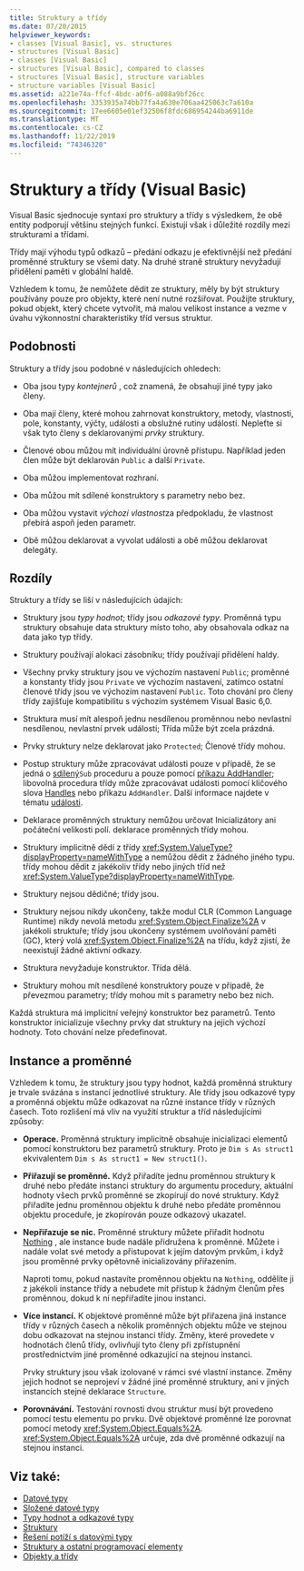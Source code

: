 ```yaml
---
title: Struktury a třídy
ms.date: 07/20/2015
helpviewer_keywords:
- classes [Visual Basic], vs. structures
- structures [Visual Basic]
- classes [Visual Basic]
- structures [Visual Basic], compared to classes
- structures [Visual Basic], structure variables
- structure variables [Visual Basic]
ms.assetid: a221e74a-ffcf-4bdc-a0f6-a088a9bf26cc
ms.openlocfilehash: 3353935a74bb77fa4a630e706aa425063c7a610a
ms.sourcegitcommit: 17ee6605e01ef32506f8fdc686954244ba6911de
ms.translationtype: MT
ms.contentlocale: cs-CZ
ms.lasthandoff: 11/22/2019
ms.locfileid: "74346320"
---
```

# <a name="structures-and-classes-visual-basic"></a>Struktury a třídy (Visual Basic)
Visual Basic sjednocuje syntaxi pro struktury a třídy s výsledkem, že obě entity podporují většinu stejných funkcí. Existují však i důležité rozdíly mezi strukturami a třídami.  
  
 Třídy mají výhodu typů odkazů – předání odkazu je efektivnější než předání proměnné struktury se všemi daty. Na druhé straně struktury nevyžadují přidělení paměti v globální haldě.  
  
 Vzhledem k tomu, že nemůžete dědit ze struktury, měly by být struktury používány pouze pro objekty, které není nutné rozšiřovat. Použijte struktury, pokud objekt, který chcete vytvořit, má malou velikost instance a vezme v úvahu výkonnostní charakteristiky tříd versus struktur.  
  
## <a name="similarities"></a>Podobnosti  
 Struktury a třídy jsou podobné v následujících ohledech:  
  
- Oba jsou typy *kontejnerů* , což znamená, že obsahují jiné typy jako členy.  
  
- Oba mají členy, které mohou zahrnovat konstruktory, metody, vlastnosti, pole, konstanty, výčty, události a obslužné rutiny událostí. Nepleťte si však tyto členy s deklarovanými *prvky* struktury.  
  
- Členové obou můžou mít individuální úrovně přístupu. Například jeden člen může být deklarován `Public` a další `Private`.  
  
- Oba můžou implementovat rozhraní.  
  
- Oba můžou mít sdílené konstruktory s parametry nebo bez.  
  
- Oba můžou vystavit *výchozí vlastnost*za předpokladu, že vlastnost přebírá aspoň jeden parametr.  
  
- Obě můžou deklarovat a vyvolat události a obě můžou deklarovat delegáty.  
  
## <a name="differences"></a>Rozdíly  
 Struktury a třídy se liší v následujících údajích:  
  
- Struktury jsou *typy hodnot*; třídy jsou *odkazové typy*. Proměnná typu struktury obsahuje data struktury místo toho, aby obsahovala odkaz na data jako typ třídy.  
  
- Struktury používají alokaci zásobníku; třídy používají přidělení haldy.  
  
- Všechny prvky struktury jsou ve výchozím nastavení `Public`; proměnné a konstanty třídy jsou `Private` ve výchozím nastavení, zatímco ostatní členové třídy jsou ve výchozím nastavení `Public`. Toto chování pro členy třídy zajišťuje kompatibilitu s výchozím systémem Visual Basic 6,0.  
  
- Struktura musí mít alespoň jednu nesdílenou proměnnou nebo nevlastní nesdílenou, nevlastní prvek události; Třída může být zcela prázdná.  
  
- Prvky struktury nelze deklarovat jako `Protected`; Členové třídy mohou.  
  
- Postup struktury může zpracovávat události pouze v případě, že se jedná o [sdílený](../../../../visual-basic/language-reference/modifiers/shared.md)`Sub` proceduru a pouze pomocí [příkazu AddHandler](../../../../visual-basic/language-reference/statements/addhandler-statement.md); libovolná procedura třídy může zpracovávat události pomocí klíčového slova [Handles](../../../../visual-basic/language-reference/statements/handles-clause.md) nebo příkazu `AddHandler`. Další informace najdete v tématu [události](../../../../visual-basic/programming-guide/language-features/events/index.md).  
  
- Deklarace proměnných struktury nemůžou určovat Inicializátory ani počáteční velikosti polí. deklarace proměnných třídy mohou.  
  
- Struktury implicitně dědí z třídy <xref:System.ValueType?displayProperty=nameWithType> a nemůžou dědit z žádného jiného typu. třídy mohou dědit z jakékoliv třídy nebo jiných tříd než <xref:System.ValueType?displayProperty=nameWithType>.  
  
- Struktury nejsou dědičné; třídy jsou.  
  
- Struktury nejsou nikdy ukončeny, takže modul CLR (Common Language Runtime) nikdy nevolá metodu <xref:System.Object.Finalize%2A> v jakékoli struktuře; třídy jsou ukončeny systémem uvolňování paměti (GC), který volá <xref:System.Object.Finalize%2A> na třídu, když zjistí, že neexistují žádné aktivní odkazy.  
  
- Struktura nevyžaduje konstruktor. Třída dělá.  
  
- Struktury mohou mít nesdílené konstruktory pouze v případě, že převezmou parametry; třídy mohou mít s parametry nebo bez nich.  
  
 Každá struktura má implicitní veřejný konstruktor bez parametrů. Tento konstruktor inicializuje všechny prvky dat struktury na jejich výchozí hodnoty. Toto chování nelze předefinovat.  
  
## <a name="instances-and-variables"></a>Instance a proměnné  
 Vzhledem k tomu, že struktury jsou typy hodnot, každá proměnná struktury je trvale svázána s instancí jednotlivé struktury. Ale třídy jsou odkazové typy a proměnná objektu může odkazovat na různé instance třídy v různých časech. Toto rozlišení má vliv na využití struktur a tříd následujícími způsoby:  
  
- **Operace.** Proměnná struktury implicitně obsahuje inicializaci elementů pomocí konstruktoru bez parametrů struktury. Proto je `Dim s As struct1` ekvivalentem `Dim s As struct1 = New struct1()`.  
  
- **Přiřazují se proměnné.** Když přiřadíte jednu proměnnou struktury k druhé nebo předáte instanci struktury do argumentu procedury, aktuální hodnoty všech prvků proměnné se zkopírují do nové struktury. Když přiřadíte jednu proměnnou objektu k druhé nebo předáte proměnnou objektu proceduře, je zkopírován pouze odkazový ukazatel.  
  
- **Nepřiřazuje se nic.** Proměnné struktury můžete přiřadit hodnotu [Nothing](../../../../visual-basic/language-reference/nothing.md) , ale instance bude nadále přidružena k proměnné. Můžete i nadále volat své metody a přistupovat k jejím datovým prvkům, i když jsou proměnné prvky opětovně inicializovány přiřazením.  
  
     Naproti tomu, pokud nastavíte proměnnou objektu na `Nothing`, oddělíte ji z jakékoli instance třídy a nebudete mít přístup k žádným členům přes proměnnou, dokud k ní nepřiřadíte jinou instanci.  
  
- **Více instancí.** K objektové proměnné může být přiřazena jiná instance třídy v různých časech a několik proměnných objektu může ve stejnou dobu odkazovat na stejnou instanci třídy. Změny, které provedete v hodnotách členů třídy, ovlivňují tyto členy při zpřístupnění prostřednictvím jiné proměnné odkazující na stejnou instanci.  
  
     Prvky struktury jsou však izolované v rámci své vlastní instance. Změny jejich hodnot se neprojeví v žádné jiné proměnné struktury, ani v jiných instancích stejné deklarace `Structure`.  
  
- **Porovnávání.** Testování rovnosti dvou struktur musí být provedeno pomocí testu elementu po prvku. Dvě objektové proměnné lze porovnat pomocí metody <xref:System.Object.Equals%2A>. <xref:System.Object.Equals%2A> určuje, zda dvě proměnné odkazují na stejnou instanci.  
  
## <a name="see-also"></a>Viz také:

- [Datové typy](../../../../visual-basic/programming-guide/language-features/data-types/index.md)
- [Složené datové typy](../../../../visual-basic/programming-guide/language-features/data-types/composite-data-types.md)
- [Typy hodnot a odkazové typy](../../../../visual-basic/programming-guide/language-features/data-types/value-types-and-reference-types.md)
- [Struktury](../../../../visual-basic/programming-guide/language-features/data-types/structures.md)
- [Řešení potíží s datovými typy](../../../../visual-basic/programming-guide/language-features/data-types/troubleshooting-data-types.md)
- [Struktury a ostatní programovací elementy](../../../../visual-basic/programming-guide/language-features/data-types/structures-and-other-programming-elements.md)
- [Objekty a třídy](../../../../visual-basic/programming-guide/language-features/objects-and-classes/index.md)
